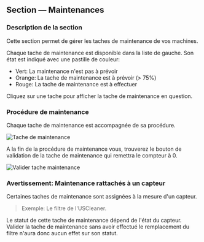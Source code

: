 ## Section — Maintenances

### Description de la section

Cette section permet de gérer les taches de maintenance de vos machines. 

Chaque tache de maintenance est disponible dans la liste de gauche. Son état est indiqué avec une pastille de couleur:

- Vert: La maintenance n'est pas à prévoir
- Orange: La tache de maintenance est à prévoir (> 75%)
- Rouge: La tache de maintenance est à effectuer

Cliquez sur une tache pour afficher la tache de maintenance en question.

### Procédure de maintenance

Chaque tache de maintenance est accompagnée de sa procédure.

![Tache de maintenance](/desktop/fr/assets/component_maintenances.png)

A la fin de la procédure de maintenance vous, trouverez le bouton de validation de la tache de maintenance qui remettra le compteur à 0.

![Valider tache maintenance](/desktop/fr/assets/maintenances_clear.png)

### Avertissement: Maintenance rattachés à un capteur

Certaines taches de maintenance sont assignées à la mesure d'un capteur.

>Exemple: Le filtre de l'USCleaner.

Le statut de cette tache de maintenance dépend de l'état du capteur. Valider la tache de maintenance sans avoir effectué le remplacement du filtre n'aura donc aucun effet sur son statut.

